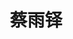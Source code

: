 ---
bio: 
  matter.
education:
  courses:
  - course: 学士学位
    institution: XXX
    year: 2021
email: "XXX@qq.com"
first_name: Yuduo
highlight_name: false
interests:
- 生物信息
last_name: Cai
role: "访问学生"
social:
- icon: envelope
  icon_pack: fas
  link: mailto:XXX@qq.com
superuser: true
title: 蔡雨铎
user_groups:
- Alumni
weight: 300
---